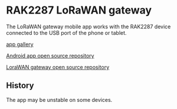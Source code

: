 # RAK2287 LoRaWAN gateway

The LoRaWAN gateway mobile app works with the RAK2287 device connected to the USB port of the phone or tablet.

[app gallery](https://appgallery.huawei.com/#/app/C107797933)

[Android app open source repository](https://github.com/commandus/android-lgw)

[LoraWAN gateway open source repository](https://github.com/commandus/lorawan-network-server)

## History

The app may be unstable on some devices.
